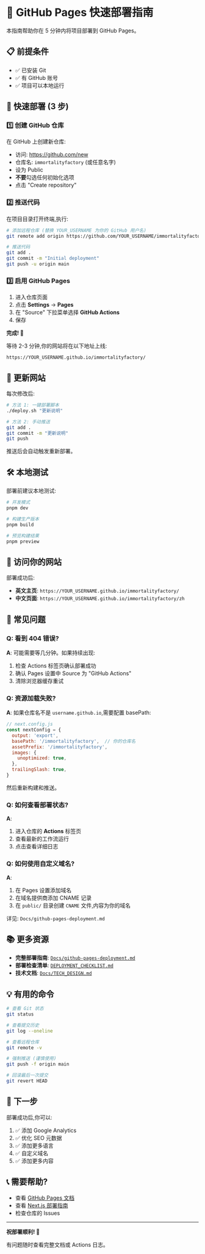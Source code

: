 # 🚀 GitHub Pages 快速部署指南

本指南帮助你在 5 分钟内将项目部署到 GitHub Pages。

## 📋 前提条件

- ✅ 已安装 Git
- ✅ 有 GitHub 账号
- ✅ 项目可以本地运行

## 🎯 快速部署 (3 步)

### 1️⃣ 创建 GitHub 仓库

在 GitHub 上创建新仓库:
- 访问: https://github.com/new
- 仓库名: `immortalityfactory` (或任意名字)
- 设为 Public
- **不要**勾选任何初始化选项
- 点击 "Create repository"

### 2️⃣ 推送代码

在项目目录打开终端,执行:

```bash
# 添加远程仓库 (替换 YOUR_USERNAME 为你的 GitHub 用户名)
git remote add origin https://github.com/YOUR_USERNAME/immortalityfactory.git

# 推送代码
git add .
git commit -m "Initial deployment"
git push -u origin main
```

### 3️⃣ 启用 GitHub Pages

1. 进入仓库页面
2. 点击 **Settings** → **Pages**
3. 在 "Source" 下拉菜单选择 **GitHub Actions**
4. 保存

**完成! 🎉**

等待 2-3 分钟,你的网站将在以下地址上线:

```
https://YOUR_USERNAME.github.io/immortalityfactory/
```

## 🔄 更新网站

每次修改后:

```bash
# 方法 1: 一键部署脚本
./deploy.sh "更新说明"

# 方法 2: 手动推送
git add .
git commit -m "更新说明"
git push
```

推送后会自动触发重新部署。

## 🛠️ 本地测试

部署前建议本地测试:

```bash
# 开发模式
pnpm dev

# 构建生产版本
pnpm build

# 预览构建结果
pnpm preview
```

## 📍 访问你的网站

部署成功后:

- **英文主页**: `https://YOUR_USERNAME.github.io/immortalityfactory/`
- **中文页面**: `https://YOUR_USERNAME.github.io/immortalityfactory/zh`

## 🐛 常见问题

### Q: 看到 404 错误?

**A**: 可能需要等几分钟。如果持续出现:

1. 检查 Actions 标签页确认部署成功
2. 确认 Pages 设置中 Source 为 "GitHub Actions"
3. 清除浏览器缓存重试

### Q: 资源加载失败?

**A**: 如果仓库名不是 `username.github.io`,需要配置 basePath:

```javascript
// next.config.js
const nextConfig = {
  output: 'export',
  basePath: '/immortalityfactory',  // 你的仓库名
  assetPrefix: '/immortalityfactory',
  images: {
    unoptimized: true,
  },
  trailingSlash: true,
}
```

然后重新构建和推送。

### Q: 如何查看部署状态?

**A**: 
1. 进入仓库的 **Actions** 标签页
2. 查看最新的工作流运行
3. 点击查看详细日志

### Q: 如何使用自定义域名?

**A**: 
1. 在 Pages 设置添加域名
2. 在域名提供商添加 CNAME 记录
3. 在 `public/` 目录创建 `CNAME` 文件,内容为你的域名

详见: `Docs/github-pages-deployment.md`

## 📚 更多资源

- **完整部署指南**: [`Docs/github-pages-deployment.md`](Docs/github-pages-deployment.md)
- **部署检查清单**: [`DEPLOYMENT_CHECKLIST.md`](DEPLOYMENT_CHECKLIST.md)
- **技术文档**: [`Docs/TECH_DESIGN.md`](Docs/TECH_DESIGN.md)

## 💡 有用的命令

```bash
# 查看 Git 状态
git status

# 查看提交历史
git log --oneline

# 查看远程仓库
git remote -v

# 强制推送 (谨慎使用)
git push -f origin main

# 回滚最后一次提交
git revert HEAD
```

## 🎯 下一步

部署成功后,你可以:

1. ✅ 添加 Google Analytics
2. ✅ 优化 SEO 元数据
3. ✅ 添加更多语言
4. ✅ 自定义域名
5. ✅ 添加更多内容

## 📞 需要帮助?

- 查看 [GitHub Pages 文档](https://docs.github.com/en/pages)
- 查看 [Next.js 部署指南](https://nextjs.org/docs/deployment)
- 检查仓库的 Issues

---

**祝部署顺利! 🚀**

有问题随时查看完整文档或 Actions 日志。

